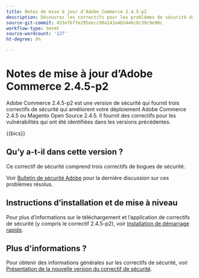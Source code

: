 ```yaml
---
title: Notes de mise à jour d’Adobe Commerce 2.4.5-p2
description: Découvrez les correctifs pour les problèmes de sécurité dans la version 2.4.5-p2 d’Adobe Commerce.
source-git-commit: 453ef6ffe295eecc90a143a4b5446c8c39c9e90c
workflow-type: tm+mt
source-wordcount: '127'
ht-degree: 0%

---
```



# Notes de mise à jour d’Adobe Commerce 2.4.5-p2

Adobe Commerce 2.4.5-p2 est une version de sécurité qui fournit trois correctifs de sécurité qui améliorent votre déploiement Adobe Commerce 2.4.5 ou Magento Open Source 2.4.5. Il fournit des correctifs pour les vulnérabilités qui ont été identifiées dans les versions précédentes.

{{bics}}

## Qu’y a-t-il dans cette version ?

Ce correctif de sécurité comprend trois correctifs de bogues de sécurité.

Voir [Bulletin de sécurité Adobe](https://helpx.adobe.com/security/products/magento/apsb23-17.html) pour la dernière discussion sur ces problèmes résolus.

## Instructions d’installation et de mise à niveau

Pour plus d’informations sur le téléchargement et l’application de correctifs de sécurité (y compris le correctif 2.4.5-p2), voir [Installation de démarrage rapide](../../../installation/composer.md).

## Plus d&#39;informations ?

Pour obtenir des informations générales sur les correctifs de sécurité, voir [Présentation de la nouvelle version du correctif de sécurité](https://community.magento.com/t5/Magento-DevBlog/Introducing-the-New-Security-Patch-Release/ba-p/141287).
